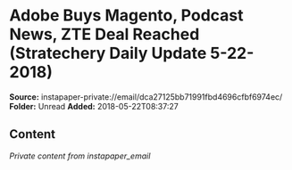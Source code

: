 # Adobe Buys Magento, Podcast News, ZTE Deal Reached (Stratechery Daily Update 5-22-2018)

**Source:** instapaper-private://email/dca27125bb71991fbd4696cfbf6974ec/
**Folder:** Unread
**Added:** 2018-05-22T08:37:27




## Content
*Private content from instapaper_email*
